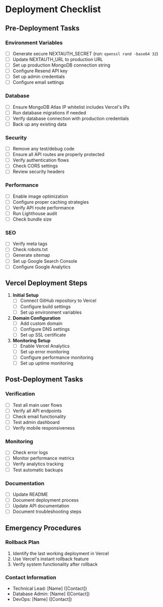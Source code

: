 # Deployment Checklist

## Pre-Deployment Tasks

### Environment Variables
- [ ] Generate secure NEXTAUTH_SECRET (run: `openssl rand -base64 32`)
- [ ] Update NEXTAUTH_URL to production URL
- [ ] Set up production MongoDB connection string
- [ ] Configure Resend API key
- [ ] Set up admin credentials
- [ ] Configure email settings

### Database
- [ ] Ensure MongoDB Atlas IP whitelist includes Vercel's IPs
- [ ] Run database migrations if needed
- [ ] Verify database connection with production credentials
- [ ] Back up any existing data

### Security
- [ ] Remove any test/debug code
- [ ] Ensure all API routes are properly protected
- [ ] Verify authentication flows
- [ ] Check CORS settings
- [ ] Review security headers

### Performance
- [ ] Enable image optimization
- [ ] Configure proper caching strategies
- [ ] Verify API route performance
- [ ] Run Lighthouse audit
- [ ] Check bundle size

### SEO
- [ ] Verify meta tags
- [ ] Check robots.txt
- [ ] Generate sitemap
- [ ] Set up Google Search Console
- [ ] Configure Google Analytics

## Vercel Deployment Steps

1. **Initial Setup**
   - [ ] Connect GitHub repository to Vercel
   - [ ] Configure build settings
   - [ ] Set up environment variables

2. **Domain Configuration**
   - [ ] Add custom domain
   - [ ] Configure DNS settings
   - [ ] Set up SSL certificate

3. **Monitoring Setup**
   - [ ] Enable Vercel Analytics
   - [ ] Set up error monitoring
   - [ ] Configure performance monitoring
   - [ ] Set up uptime monitoring

## Post-Deployment Tasks

### Verification
- [ ] Test all main user flows
- [ ] Verify all API endpoints
- [ ] Check email functionality
- [ ] Test admin dashboard
- [ ] Verify mobile responsiveness

### Monitoring
- [ ] Check error logs
- [ ] Monitor performance metrics
- [ ] Verify analytics tracking
- [ ] Test automatic backups

### Documentation
- [ ] Update README
- [ ] Document deployment process
- [ ] Update API documentation
- [ ] Document troubleshooting steps

## Emergency Procedures

### Rollback Plan
1. Identify the last working deployment in Vercel
2. Use Vercel's instant rollback feature
3. Verify system functionality after rollback

### Contact Information
- Technical Lead: [Name] ([Contact])
- Database Admin: [Name] ([Contact])
- DevOps: [Name] ([Contact]) 